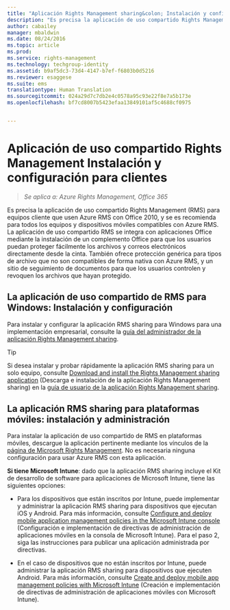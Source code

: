 ```yaml
---
title: "Aplicación Rights Management sharing&colon; Instalación y configuración para clientes | Azure RMS"
description: "Es precisa la aplicación de uso compartido Rights Management (RMS) para equipos cliente que usen Azure RMS con Office 2010, y se es recomienda para todos los equipos y dispositivos móviles compatibles con Azure RMS. La aplicación de uso compartido RMS se integra con aplicaciones Office mediante la instalación de un complemento Office para que los usuarios puedan proteger fácilmente los archivos y correos electrónicos directamente desde la cinta. También ofrece protección genérica para tipos de archivo que no son compatibles de forma nativa con Azure RMS, y un sitio de seguimiento de documentos para que los usuarios controlen y revoquen los archivos que hayan protegido."
author: cabailey
manager: mbaldwin
ms.date: 08/24/2016
ms.topic: article
ms.prod: 
ms.service: rights-management
ms.technology: techgroup-identity
ms.assetid: b9af5dc3-73d4-4147-b7ef-f6803b0d5216
ms.reviewer: esaggese
ms.suite: ems
translationtype: Human Translation
ms.sourcegitcommit: 024a29d7c7db2e4c0578a95c93e22f8e7a5b173e
ms.openlocfilehash: bf7cd8007b5423efaa13849101af5c4688cf0975


---
```


# Aplicación de uso compartido Rights Management Instalación y configuración para clientes

>*Se aplica a: Azure Rights Management, Office 365*

Es precisa la aplicación de uso compartido Rights Management (RMS) para equipos cliente que usen Azure RMS con Office 2010, y se es recomienda para todos los equipos y dispositivos móviles compatibles con Azure RMS. La aplicación de uso compartido RMS se integra con aplicaciones Office mediante la instalación de un complemento Office para que los usuarios puedan proteger fácilmente los archivos y correos electrónicos directamente desde la cinta. También ofrece protección genérica para tipos de archivo que no son compatibles de forma nativa con Azure RMS, y un sitio de seguimiento de documentos para que los usuarios controlen y revoquen los archivos que hayan protegido.

## La aplicación de uso compartido de RMS para Windows: Instalación y configuración
Para instalar y configurar la aplicación RMS sharing para Windows para una implementación empresarial, consulte la [guía del administrador de la aplicación Rights Management sharing](../rms-client/sharing-app-admin-guide.md).

> [!TIP]
> Si desea instalar y probar rápidamente la aplicación RMS sharing para un solo equipo, consulte [Download and install the Rights Management sharing application](../rms-client/install-sharing-app.md) (Descarga e instalación de la aplicación Rights Management sharing) en la [guía de usuario de la aplicación Rights Management sharing](../rms-client/sharing-app-user-guide.md).

## La aplicación RMS sharing para plataformas móviles: instalación y administración
Para instalar la aplicación de uso compartido de RMS en plataformas móviles, descargue la aplicación pertinente mediante los vínculos de la [página de Microsoft Rights Management](http://go.microsoft.com/fwlink/?LinkId=303970). No es necesaria ninguna configuración para usar Azure RMS con esta aplicación.

**Si tiene Microsoft Intune**: dado que la aplicación RMS sharing incluye el Kit de desarrollo de software para aplicaciones de Microsoft Intune, tiene las siguientes opciones:

-   Para los dispositivos que están inscritos por Intune, puede implementar y administrar la aplicación RMS sharing para dispositivos que ejecutan iOS y Android. Para más información, consulte [Configure and deploy mobile application management policies in the Microsoft Intune console](/intune/deploy-use/configure-and-deploy-mobile-application-management-policies-in-the-microsoft-intune-console) (Configuración e implementación de directivas de administración de aplicaciones móviles en la consola de Microsoft Intune). Para el paso 2, siga las instrucciones para publicar una aplicación administrada por directivas.

-   En el caso de dispositivos que no están inscritos por Intune, puede administrar la aplicación RMS sharing para dispositivos que ejecuten Android. Para más información, consulte [Create and deploy mobile app management policies with Microsoft Intune](/intune/deploy-use/create-and-deploy-mobile-app-management-policies-with-microsoft-intune) (Creación e implementación de directivas de administración de aplicaciones móviles con Microsoft Intune).




<!--HONumber=Aug16_HO4-->


